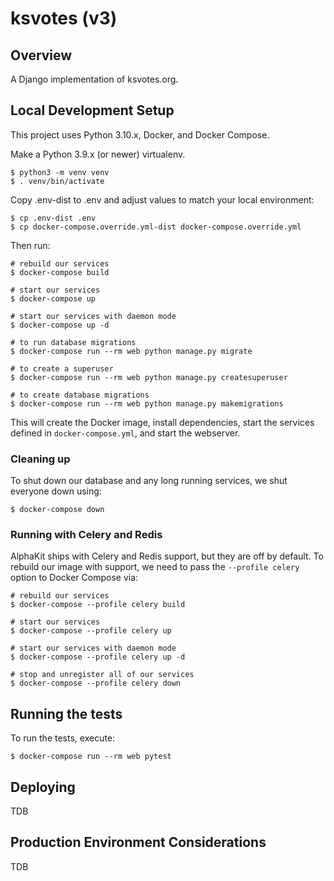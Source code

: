 # ksvotes (v3)

## Overview

A Django implementation of ksvotes.org.

## Local Development Setup

This project uses Python 3.10.x, Docker, and Docker Compose.

Make a Python 3.9.x (or newer) virtualenv.

```shell
$ python3 -m venv venv
$ . venv/bin/activate
```

Copy .env-dist to .env and adjust values to match your local environment:

```shell
$ cp .env-dist .env
$ cp docker-compose.override.yml-dist docker-compose.override.yml
```

Then run:

```shell
# rebuild our services
$ docker-compose build

# start our services
$ docker-compose up

# start our services with daemon mode
$ docker-compose up -d

# to run database migrations
$ docker-compose run --rm web python manage.py migrate

# to create a superuser
$ docker-compose run --rm web python manage.py createsuperuser

# to create database migrations
$ docker-compose run --rm web python manage.py makemigrations
```

This will create the Docker image, install dependencies, start the services defined in `docker-compose.yml`, and start the webserver.

### Cleaning up

To shut down our database and any long running services, we shut everyone down using:

```shell
$ docker-compose down
```

### Running with Celery and Redis

AlphaKit ships with Celery and Redis support, but they are off by default. To rebuild our image with support, we need to pass the `--profile celery` option to Docker Compose via:

```shell
# rebuild our services
$ docker-compose --profile celery build

# start our services
$ docker-compose --profile celery up

# start our services with daemon mode
$ docker-compose --profile celery up -d

# stop and unregister all of our services
$ docker-compose --profile celery down
```

## Running the tests

To run the tests, execute:

```shell
$ docker-compose run --rm web pytest
```

## Deploying

TDB

## Production Environment Considerations

TDB
